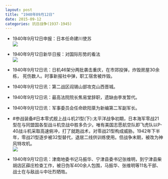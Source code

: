```yaml
---
layout: post
title: "1940年09月12日"
date: 2015-09-12
categories: 抗日战争(1937-1945)
---
```


<meta name="referrer" content="no-referrer" />

- 1940年9月12日申报：日本任命建川使苏 <br/><img src="https://ww2.sinaimg.cn/large/aca367d8jw1ew016mw07wj20py0xpkc6.jpg" />

- 1940年9月12日新华日报：对国际形势的看法 <br/><img src="https://ww1.sinaimg.cn/large/aca367d8jw1evzzgeylbyj211y0hxjyd.jpg" />

- 1940年9月12日讯：日机46架分两批袭击重庆，在市郊投弹，炸毁房屋30余栋， 死伤数人。时事新报社中弹，职工宿舍被炸毁。 

- 1940年9月12日讯：第二战区阎锡山部攻克山西晋城。 

- 1940年9月12日讯：最高法院院长焦易堂辞职，遗缺由李发暂代。 

- 1940年9月12日讯：军事委员会任命欧阳棻为新编第二军副军长。 

- #参战装备#日本零式舰上战斗机21型(下):太平洋战争初期，日本海军零战21型在与同盟国各型战斗机空战中胜多负少。唯有美国志愿航空队即飞虎队以P-40战斗机采取高速俯冲，打了就跑战术，对零战21型构成威胁。1942年下半年，零战21型逐步被32型替代，退居二线供训练使用。但战争末期，被改为神风特攻机。 <br/><img src="https://ww4.sinaimg.cn/large/aca367d8jw1evzfsjx8ybj20go0x9n2g.jpg" />

- 1940年9月12日讯：津南地委书记马振华、宁津县委书记张维明，到宁津县柴胡店区薛庄检查工作，被日伪军400余人包围，马振华、张维明等11名干部、战士在与敌战斗中壮烈牺牲。 

